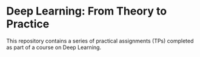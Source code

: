 # Deep Learning: From Theory to Practice

This repository contains a series of practical assignments (TPs) completed as part of a course on Deep Learning.
